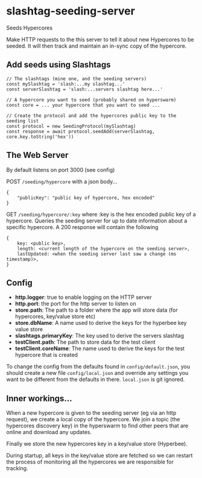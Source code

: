 # slashtag-seeding-server

Seeds Hypercores

Make HTTP requests to the this server to tell it about new Hypercores to be seeded. It will then track and maintain an in-sync copy of the hypercore.

## Add seeds using Slashtags

```
// The slashtags (mine one, and the seeding servers)
const mySlashtag = 'slash:...my slashtag...'
const serverSlashtag = 'slash:...servers slashtag here...'

// A hypercore you want to seed (probably shared on hyperswarm)
const core = ... your hypercore that you want to seed ...

// Create the protocol and add the hypercores public key to the seeding list
const protocol = new SeedingProtocol(mySlashtag)
const response = await protocol.seedAdd(serverSlashtag, core.key.toString('hex'))
```

## The Web Server

By default listens on port 3000 (see config)

POST `/seeding/hypercore` with a json body...
```
{
    "publicKey": "public key of hypercore, hex encoded"
}
```

GET `/seeding/hypercore/:key`
where :key is the hex encoded public key of a hypercore.
Queries the seeding server for up to date information about a specific hypercore.
A 200 response will contain the following
```
{
    key: <public key>,
    length: <current length of the hypercore on the seeding server>,
    lastUpdated: <when the seeding server last saw a change (ms timestamp)>,
}
```

## Config

* **http.logger**: true to enable logging on the HTTP server
* **http.port**: the port for the http server to listen on
* **store.path**: The path to a folder where the app will store data (for hypercores, key/value store etc)
* **store.dbName**: A name used to derive the keys for the hyperbee key value store
* **slashtags.primaryKey**: The key used to derive the servers slashtag
* **testClient.path**: The path to store data for the test client
* **testClient.coreName**: The name used to derive the keys for the test hypercore that is created

To change the config from the defaults found in `config/default.json`, you should create a new file `config/local.json` and override any settings you want to be different from the defaults in there. `local.json` is git ignored.

## Inner workings...

When a new hypercore is given to the seeding server (eg via an http request), we create a local copy of the hypercore. We join a topic (the hypercores discovery key) in the hyperswarm to find other peers that are online and download any updates.

Finally we store the new hypercores key in a key/value store (Hyperbee).

During startup, all keys in the key/value store are fetched so we can restart the process of monitoring all the hypercores we are responsible for tracking.
